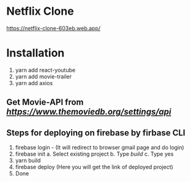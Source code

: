 # Netflix Clone 
https://netflix-clone-603eb.web.app/

# Installation 

1. yarn add react-youtube
2. yarn add movie-trailer
3. yarn add axios

## Get Movie-API from *https://www.themoviedb.org/settings/api*


## Steps for deploying on firebase by firbase CLI

1. firebase login - (It will redirect to browser gmail page and do login)
2. firebase init
 a. Select existing project 
 b. Type *build*
 c. Type yes
3. yarn build 
4. firebase deploy (Here you will get the link of deployed project)
5. Done
